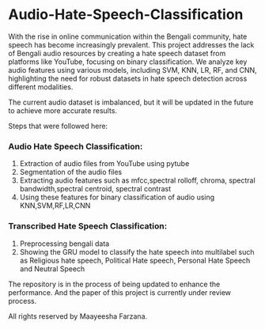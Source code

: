 # Audio-Hate-Speech-Classification

With the rise in online communication within the Bengali community, hate speech has become increasingly prevalent. This project addresses the lack of Bengali audio resources by creating a hate speech dataset from platforms like YouTube, focusing on binary classification. We analyze key audio features using various models, including SVM, KNN, LR, RF, and CNN, highlighting the need for robust datasets in hate speech detection across different modalities.

The current audio dataset is imbalanced, but it will be updated in the future to achieve more accurate results.

Steps that were followed here:
### Audio Hate Speech Classification:

1. Extraction of audio files from YouTube using pytube
2. Segmentation of the audio files
3. Extracting audio features such as mfcc,spectral rolloff, chroma, spectral bandwidth,spectral centroid, spectral contrast
4. Using these features for binary classification of audio using KNN,SVM,RF,LR,CNN

### Transcribed Hate Speech Classification:

1. Preprocessing bengali data
2. Showing the GRU model to classify the hate speech into multilabel such as Religious hate speech, Political Hate speech, Personal Hate Speech and Neutral Speech

The repository is in the process of being updated to enhance the performance. And the paper of this project is currently under review process.

All rights reserved by Maayeesha Farzana.
